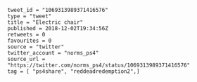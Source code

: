 ```
tweet_id = "1069313989371416576"
type = "tweet"
title = "Electric chair"
published = 2018-12-02T19:34:56Z
retweets = 0
favourites = 0
source = "twitter"
twitter_account = "norms_ps4"
source_url = "https://twitter.com/norms_ps4/status/1069313989371416576"
tag = [ "ps4share", "reddeadredemption2",]
```

<p class='image'><img src='https://mnf.m17s.net/2018/12/02/Dtb3Z5QWsAADQVR.jpg' alt=''></p>

